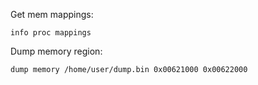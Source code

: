 Get mem mappings:

```
info proc mappings
```

Dump memory region:

```
dump memory /home/user/dump.bin 0x00621000 0x00622000
```
